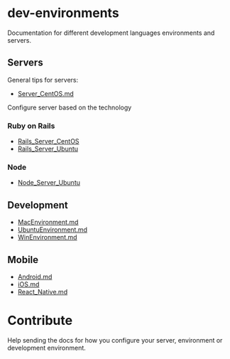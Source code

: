 # dev-environments

Documentation for different development languages environments and servers.

## Servers

General tips for servers:
* [Server_CentOS.md](./server/Server_CentOS.md)

Configure server based on the technology
### Ruby on Rails

* [Rails_Server_CentOS](./rails/Rails_Server_CentOS.md)
* [Rails_Server_Ubuntu](./rails/Rails_Server_Ubuntu.md)


### Node

* [Node_Server_Ubuntu](./node/Node_Server_Ubuntu.md)

## Development

* [MacEnvironment.md](./dev/MacEnvironment.md)
* [UbuntuEnvironment.md](./dev/UbuntuEnvironment.md)
* [WinEnvironment.md](./dev/WinEnvironment.md)

## Mobile

* [Android.md](./mobile/Android.md)
* [iOS.md](./mobile/iOS.md)
* [React_Native.md](./mobile/React_Native.md)

# Contribute

Help sending the docs for how you configure your server, environment or development environment.